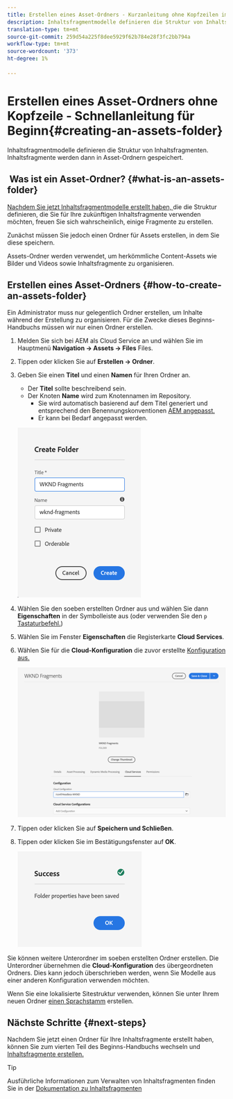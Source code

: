 ```yaml
---
title: Erstellen eines Asset-Ordners - Kurzanleitung ohne Kopfzeilen im Beginn
description: Inhaltsfragmentmodelle definieren die Struktur von Inhaltsfragmenten. Inhaltsfragmente werden dann in Asset-Ordnern gespeichert.
translation-type: tm+mt
source-git-commit: 259d54a225f8dee5929f62b784e28f3fc2bb794a
workflow-type: tm+mt
source-wordcount: '373'
ht-degree: 1%

---
```



# Erstellen eines Asset-Ordners ohne Kopfzeile - Schnellanleitung für Beginn{#creating-an-assets-folder}

Inhaltsfragmentmodelle definieren die Struktur von Inhaltsfragmenten. Inhaltsfragmente werden dann in Asset-Ordnern gespeichert.

##  Was ist ein Asset-Ordner? {#what-is-an-assets-folder}

[Nachdem Sie jetzt Inhaltsfragmentmodelle erstellt haben, ](create-content-model.md) die die Struktur definieren, die Sie für Ihre zukünftigen Inhaltsfragmente verwenden möchten, freuen Sie sich wahrscheinlich, einige Fragmente zu erstellen.

Zunächst müssen Sie jedoch einen Ordner für Assets erstellen, in dem Sie diese speichern.

Assets-Ordner werden verwendet, um herkömmliche Content-Assets wie Bilder und Videos sowie Inhaltsfragmente zu organisieren.[](/help/assets/manage-digital-assets.md)

## Erstellen eines Asset-Ordners {#how-to-create-an-assets-folder}

Ein Administrator muss nur gelegentlich Ordner erstellen, um Inhalte während der Erstellung zu organisieren. Für die Zwecke dieses Beginns-Handbuchs müssen wir nur einen Ordner erstellen.

1. Melden Sie sich bei AEM als Cloud Service an und wählen Sie im Hauptmenü **Navigation -> Assets -> Files** Files.
1. Tippen oder klicken Sie auf **Erstellen -> Ordner**.
1. Geben Sie einen **Titel** und einen **Namen** für Ihren Ordner an.
   * Der **Titel** sollte beschreibend sein.
   * Der Knoten **Name** wird zum Knotennamen im Repository.
      * Sie wird automatisch basierend auf dem Titel generiert und entsprechend den Benennungskonventionen [AEM angepasst.](/help/implementing/developing/introduction/naming-conventions.md)
      * Er kann bei Bedarf angepasst werden.

   ![Ordner erstellen](../assets/assets-folder-create.png)
1. Wählen Sie den soeben erstellten Ordner aus und wählen Sie dann **Eigenschaften** in der Symbolleiste aus (oder verwenden Sie den `p` [Tastaturbefehl.](/help/sites-cloud/authoring/getting-started/keyboard-shortcuts.md))
1. Wählen Sie im Fenster **Eigenschaften** die Registerkarte **Cloud Services**.
1. Wählen Sie für die **Cloud-Konfiguration** die zuvor erstellte [Konfiguration aus.](create-configuration.md)

   ![Asset-Ordner konfigurieren](../assets/assets-folder-configure.png)
1. Tippen oder klicken Sie auf **Speichern und Schließen**.
1. Tippen oder klicken Sie im Bestätigungsfenster auf **OK**.

   ![Bestätigungsfenster](../assets/assets-folder-confirmation.png)

Sie können weitere Unterordner im soeben erstellten Ordner erstellen. Die Unterordner übernehmen die **Cloud-Konfiguration** des übergeordneten Ordners. Dies kann jedoch überschrieben werden, wenn Sie Modelle aus einer anderen Konfiguration verwenden möchten.

Wenn Sie eine lokalisierte Sitestruktur verwenden, können Sie unter Ihrem neuen Ordner [einen Sprachstamm](/help/assets/translate-assets.md) erstellen.

## Nächste Schritte {#next-steps}

Nachdem Sie jetzt einen Ordner für Ihre Inhaltsfragmente erstellt haben, können Sie zum vierten Teil des Beginns-Handbuchs wechseln und [Inhaltsfragmente erstellen.](create-content-fragment.md)

>[!TIP]
>
>Ausführliche Informationen zum Verwalten von Inhaltsfragmenten finden Sie in der [Dokumentation zu Inhaltsfragmenten](/help/assets/content-fragments/content-fragments.md)
